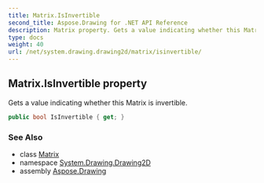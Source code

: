```yaml
---
title: Matrix.IsInvertible
second_title: Aspose.Drawing for .NET API Reference
description: Matrix property. Gets a value indicating whether this Matrix is invertible
type: docs
weight: 40
url: /net/system.drawing.drawing2d/matrix/isinvertible/
---
```

## Matrix.IsInvertible property

Gets a value indicating whether this Matrix is invertible.

```csharp
public bool IsInvertible { get; }
```

### See Also

* class [Matrix](../)
* namespace [System.Drawing.Drawing2D](../../matrix/)
* assembly [Aspose.Drawing](../../../)


